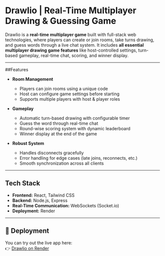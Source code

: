 # Drawlio | Real-Time Multiplayer Drawing & Guessing Game

Drawlio is a **real-time multiplayer game** built with full-stack web technologies, where players can create or join rooms, take turns drawing, and guess words through a live chat system. It includes **all essential multiplayer drawing game features** like host-controlled settings, turn-based gameplay, real-time chat, scoring, and winner display.

---

##Features

- **Room Management**
  - Players can join rooms using a unique code
  - Host can configure game settings before starting
  - Supports multiple players with host & player roles  

- **Gameplay**
  - Automatic turn-based drawing with configurable timer
  - Guess the word through real-time chat
  - Round-wise scoring system with dynamic leaderboard
  - Winner display at the end of the game  

- **Robust System**
  - Handles disconnects gracefully
  - Error handling for edge cases (late joins, reconnects, etc.)
  - Smooth synchronization across all clients  

---

## Tech Stack

- **Frontend:** React, Tailwind CSS  
- **Backend:** Node.js, Express  
- **Real-Time Communication:** WebSockets (Socket.io)  
- **Deployment:** Render  

---


## 🔗 Deployment

You can try out the live app here:  
👉 [Drawlio on Render](https://drawlio-zd6i.onrender.com/)  
